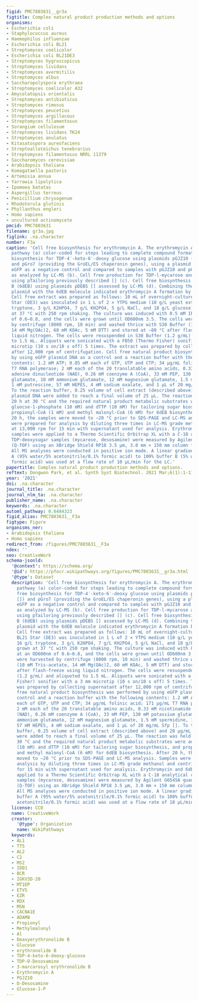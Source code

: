 ```yaml
---
figid: PMC7803631__gr3a
figtitle: Complex natural product production methods and options
organisms:
- Escherichia coli
- Staphylococcus aureus
- Haemophilus influenzae
- Escherichia coli BL21
- Streptomyces coelicolor
- Escherichia coli BL21DE3
- Streptomyces hygroscopicus
- Streptomyces lividans
- Streptomyces avermitilis
- Streptomyces albus
- Saccharopolyspora erythraea
- Streptomyces coelicolor A32
- Amycolatopsis orientalis
- Streptomyces antibioticus
- Streptomyces rimosus
- Streptomyces peucetius
- Streptomyces argillaceus
- Streptomyces filamentosus
- Sorangium cellulosum
- Streptomyces lividans TK24
- Streptomyces anulatus
- Kitasatospora aureofaciens
- Streptoalloteichus tenebrarius
- Streptomyces filamentosus NRRL 11379
- Saccharomyces cerevisiae
- Arabidopsis thaliana
- Komagataella pastoris
- Artemisia annua
- Yarrowia lipolytica
- Ipomoea batatas
- Aspergillus terreus
- Penicillium chrysogenum
- Rhodotorula glutinis
- Phyllanthus engleri
- Homo sapiens
- uncultured actinomycete
pmcid: PMC7803631
filename: gr3a.jpg
figlink: .na.character
number: F3a
caption: 'Cell free biosynthesis for erythromycin A. The erythromycin A biosynthetic
  pathway (a) color-coded for steps leading to complete compound formation. Cell free
  biosynthesis for TDP-4′-keto-6′-deoxy glucose using plasmids pGJZ10 (indicated [])
  and pGro7 (providing the GroEL/ES chaperonin genes), using a plasmid expressing
  eGFP as a negative control and compared to samples with pGJZ10 and pGJZ10+pGro7
  as analyzed by LC-MS (b). Cell free production for TDP-l-mycarose and TDP-d-desosamine
  using pTailoring previously described [] (c). Cell free biosynthesis of 6-deoxyerythronolide
  B (6dEB) using plasmids pDEBS [] assessed by LC-MS (d). Combining the pTailoring
  plasmid with the 6dEB molecule indicated erythromycin A formation by LC-MS (e).
  Cell free extract was prepared as follows: 10 mL of overnight-cultured E. coli BL21
  Star (DE3) was inoculated in 1 L of 2 × YTPG medium (10 g/L yeast extract, 16 g/L
  tryptone, 3 g/L K2HPO4, 7 g/L KH2PO4, 5 g/L NaCl, and 18 g/L glucose) and grown
  at 37 °C with 250 rpm shaking. The culture was induced with 0.5 mM IPTG at an OD600nm
  of 0.6–0.8, and the cells were grown until OD600nm 3.5. The cells were harvested
  by centrifuge (8000 rpm, 10 min) and washed thrice with S30 Buffer (10 mM Tris-acetate,
  14 mM Mg(OAc)2, 60 mM KOAc, 5 mM DTT) and stored at −80 °C after flash-freeze using
  liquid nitrogen. The cells were resuspended in S30 Buffer (1.2 g/mL) and aliquoted
  to 1.5 mL. Aliquots were sonicated with a FB50 (Thermo Fisher) sonifier with a 3 mm
  microtip (10 s on/10 s off) 5 times. The extract was prepared by collecting supernatant
  after 12,000 rpm of centrifugation. Cell free natural product biosynthesis was performed
  by using eGFP plasmid DNA as a control and a reaction buffer with the following
  contents: 1.2 mM ATP; 0.85 mM each of GTP, UTP and CTP; 34 μg/mL folinic acid; 171 μg/mL
  T7 RNA polymerase; 2 mM each of the 20 translatable amino acids, 0.33 mM nicotinamide
  adenine dinucleotide (NAD), 0.26 mM coenzyme A (CoA), 33 mM PEP, 130 mM potassium
  glutamate, 10 mM ammonium glutamate, 12 mM magnesium glutamate, 1.5 mM spermidine,
  1 mM putrescine, 57 mM HEPES, 4 mM sodium oxalate, and 1 μL of 20 mg/mL Sfp [].
  To the reaction buffer, 0.25 volume of cell extract (described above) and 20 μg/mL
  plasmid DNA were added to reach a final volume of 25 μL. The reaction was held for
  20 h at 30 °C and the required natural product metabolic substrates were added:
  gluocse-1-phosphate (10 mM) and dTTP (10 mM) for tailoring sugar biosynthesis, and
  propionyl-CoA (1 mM) and methyl malonyl-CoA (6 mM) for 6dEB biosynthesis. After
  20 h, the samples were moved to −20 °C prior to SDS-PAGE and LC-MS analysis. Samples
  were prepared for analysis by diluting three times in LC-MS grade methanol and centrifuging
  at 13,000 rpm for 15 min with supernatant used for analysis. Erythromycin and 6dEB
  samples were applied to a Thermo Scientific Orbitrap XL with a C-18 analytical column.
  TDP-deoxysugar samples (mycarose, desosamine) were measured by Agilent G6545A quadrupole-time-of-flight
  (Q-TOF) using an XBridge Shield RP18 3.5 μm, 3.0 mm × 150 mm column from Waters.
  All MS analyses were conducted in positive ion mode. A linear gradient of 80% buffer
  A (95% water/5% acetonitrile/0.1% formic acid) to 100% buffer B (5% water/95% acetonitrile/0.1%
  formic acid) was used at a flow rate of 10 μL/min for the LC.'
papertitle: Complex natural product production methods and options.
reftext: Dongwon Park, et al. Synth Syst Biotechnol. 2021 Mar;6(1):1-11.
year: '2021'
doi: .na.character
journal_title: .na.character
journal_nlm_ta: .na.character
publisher_name: .na.character
keywords: .na.character
automl_pathway: 0.6484323
figid_alias: PMC7803631__F3a
figtype: Figure
organisms_ner:
- Arabidopsis thaliana
- Homo sapiens
redirect_from: /figures/PMC7803631__F3a
ndex: ''
seo: CreativeWork
schema-jsonld:
  '@context': https://schema.org/
  '@id': https://pfocr.wikipathways.org/figures/PMC7803631__gr3a.html
  '@type': Dataset
  description: 'Cell free biosynthesis for erythromycin A. The erythromycin A biosynthetic
    pathway (a) color-coded for steps leading to complete compound formation. Cell
    free biosynthesis for TDP-4′-keto-6′-deoxy glucose using plasmids pGJZ10 (indicated
    []) and pGro7 (providing the GroEL/ES chaperonin genes), using a plasmid expressing
    eGFP as a negative control and compared to samples with pGJZ10 and pGJZ10+pGro7
    as analyzed by LC-MS (b). Cell free production for TDP-l-mycarose and TDP-d-desosamine
    using pTailoring previously described [] (c). Cell free biosynthesis of 6-deoxyerythronolide
    B (6dEB) using plasmids pDEBS [] assessed by LC-MS (d). Combining the pTailoring
    plasmid with the 6dEB molecule indicated erythromycin A formation by LC-MS (e).
    Cell free extract was prepared as follows: 10 mL of overnight-cultured E. coli
    BL21 Star (DE3) was inoculated in 1 L of 2 × YTPG medium (10 g/L yeast extract,
    16 g/L tryptone, 3 g/L K2HPO4, 7 g/L KH2PO4, 5 g/L NaCl, and 18 g/L glucose) and
    grown at 37 °C with 250 rpm shaking. The culture was induced with 0.5 mM IPTG
    at an OD600nm of 0.6–0.8, and the cells were grown until OD600nm 3.5. The cells
    were harvested by centrifuge (8000 rpm, 10 min) and washed thrice with S30 Buffer
    (10 mM Tris-acetate, 14 mM Mg(OAc)2, 60 mM KOAc, 5 mM DTT) and stored at −80 °C
    after flash-freeze using liquid nitrogen. The cells were resuspended in S30 Buffer
    (1.2 g/mL) and aliquoted to 1.5 mL. Aliquots were sonicated with a FB50 (Thermo
    Fisher) sonifier with a 3 mm microtip (10 s on/10 s off) 5 times. The extract
    was prepared by collecting supernatant after 12,000 rpm of centrifugation. Cell
    free natural product biosynthesis was performed by using eGFP plasmid DNA as a
    control and a reaction buffer with the following contents: 1.2 mM ATP; 0.85 mM
    each of GTP, UTP and CTP; 34 μg/mL folinic acid; 171 μg/mL T7 RNA polymerase;
    2 mM each of the 20 translatable amino acids, 0.33 mM nicotinamide adenine dinucleotide
    (NAD), 0.26 mM coenzyme A (CoA), 33 mM PEP, 130 mM potassium glutamate, 10 mM
    ammonium glutamate, 12 mM magnesium glutamate, 1.5 mM spermidine, 1 mM putrescine,
    57 mM HEPES, 4 mM sodium oxalate, and 1 μL of 20 mg/mL Sfp []. To the reaction
    buffer, 0.25 volume of cell extract (described above) and 20 μg/mL plasmid DNA
    were added to reach a final volume of 25 μL. The reaction was held for 20 h at
    30 °C and the required natural product metabolic substrates were added: gluocse-1-phosphate
    (10 mM) and dTTP (10 mM) for tailoring sugar biosynthesis, and propionyl-CoA (1 mM)
    and methyl malonyl-CoA (6 mM) for 6dEB biosynthesis. After 20 h, the samples were
    moved to −20 °C prior to SDS-PAGE and LC-MS analysis. Samples were prepared for
    analysis by diluting three times in LC-MS grade methanol and centrifuging at 13,000 rpm
    for 15 min with supernatant used for analysis. Erythromycin and 6dEB samples were
    applied to a Thermo Scientific Orbitrap XL with a C-18 analytical column. TDP-deoxysugar
    samples (mycarose, desosamine) were measured by Agilent G6545A quadrupole-time-of-flight
    (Q-TOF) using an XBridge Shield RP18 3.5 μm, 3.0 mm × 150 mm column from Waters.
    All MS analyses were conducted in positive ion mode. A linear gradient of 80%
    buffer A (95% water/5% acetonitrile/0.1% formic acid) to 100% buffer B (5% water/95%
    acetonitrile/0.1% formic acid) was used at a flow rate of 10 μL/min for the LC.'
  license: CC0
  name: CreativeWork
  creator:
    '@type': Organization
    name: WikiPathways
  keywords:
  - AL1
  - TT5
  - AL2
  - C2
  - MS2
  - IDD1
  - BCR
  - IGKV3D-20
  - MT1DP
  - ETV5
  - EZR
  - RDX
  - MSN
  - CACNA1E
  - ADAM8
  - Propionyl
  - Methylmalonyl
  - Al
  - Deaxyerythronolide B
  - Glucose
  - erythronolide B
  - TDP-4-keto-6-deoxy-glucose
  - TDP-D-Desosamine
  - 3-marcarosyl erythronolide B
  - Erythromycin A
  - PGJZ10
  - D-Desosamine
  - Glucose-1-P
---
```

